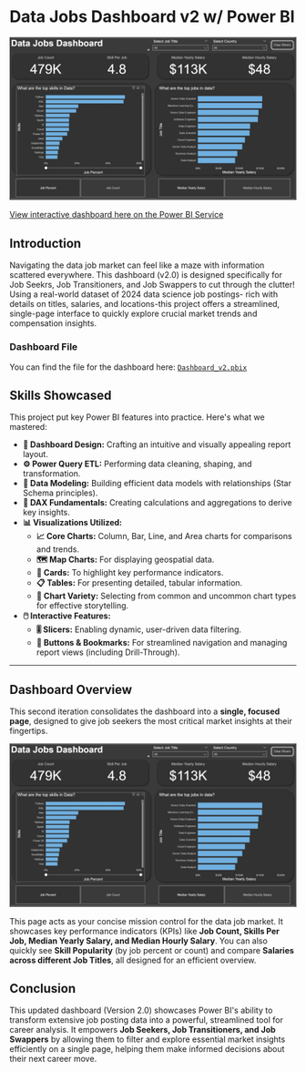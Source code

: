 # Data Jobs Dashboard v2 w/ Power BI

![Dashboard_1](/images/Dashboard_v2.jpg)

[View interactive dashboard here on the Power BI Service](https://app.powerbi.com/view?r=eyJrIjoiZTczMzAxNzMtN2EwYi00MmI3LWE3YjEtNzdlNzU3Zjc0ZTI0IiwidCI6IjRjMjZlMjczLWQzMGMtNGRiNi1hYjliLTI1NDFiY2MyMTQ1NiIsImMiOjZ9)


## Introduction

Navigating the data job market can feel like a maze with information scattered everywhere. This dashboard (v2.0) is designed specifically for Job Seekrs, Job Transitioners, and Job Swappers to cut through the clutter! Using a real-world dataset of 2024 data science  job postings- rich with details on titles, salaries, and locations-this project offers a streamlined, single-page interface to quickly explore crucial market trends and compensation insights.

### Dashboard File
You can find the file for the dashboard here: [`Dashboard_v2.pbix`](/Data_Jobs_V1/Data_Jobs_Dashboard_v1.pbix)  

## Skills Showcased

This project put key Power BI features into practice. Here's what we mastered:

* **🎨 Dashboard Design:** Crafting an intuitive and visually appealing report layout.
* **⚙️ Power Query ETL:** Performing data cleaning, shaping, and transformation.
* **🔗 Data Modeling:** Building efficient data models with relationships (Star Schema principles).
* **🧮 DAX Fundamentals:** Creating calculations and aggregations to derive key insights.
* **📊 Visualizations Utilized:**
    * **📈 Core Charts:** Column, Bar, Line, and Area charts for comparisons and trends.
    * **🗺️ Map Charts:** For displaying geospatial data.
    * **🔢 Cards:** To highlight key performance indicators.
    * **📋 Tables:** For presenting detailed, tabular information.
    * **🎨 Chart Variety:** Selecting from common and uncommon chart types for effective storytelling.
* **🖱️ Interactive Features:**
    * **🎚️ Slicers:** Enabling dynamic, user-driven data filtering.
    * **🔘 Buttons & Bookmarks:** For streamlined navigation and managing report views (including Drill-Through).
---

## Dashboard Overview

This second iteration consolidates the dashboard into a **single, focused page**, designed to give job seekers the most critical market insights at their fingertips.

![Dashboard_1](/images/Dashboard_v2.jpg) 

This page acts as your concise mission control for the data job market. It showcases key performance indicators (KPIs) like **Job Count, Skills Per Job, Median Yearly Salary, and Median Hourly Salary**. You can also quickly see **Skill Popularity** (by job percent or count) and compare **Salaries across different Job Titles**, all designed for an efficient overview.

## Conclusion

This updated dashboard (Version 2.0) showcases Power BI's ability to transform extensive job posting data into a powerful, streamlined tool for career analysis. It empowers **Job Seekers, Job Transitioners, and Job Swappers** by allowing them to filter and explore essential market insights efficiently on a single page, helping them make informed decisions about their next career move.